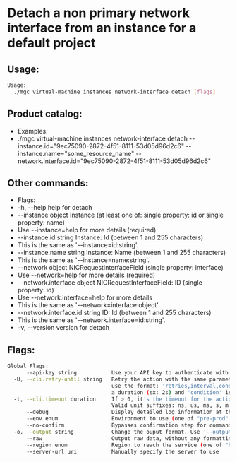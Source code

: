 # Detach a non primary network interface from an instance for a default project

## Usage:
```bash
Usage:
  ./mgc virtual-machine instances network-interface detach [flags]
```

## Product catalog:
- Examples:
- ./mgc virtual-machine instances network-interface detach --instance.id="9ec75090-2872-4f51-8111-53d05d96d2c6" --instance.name="some_resource_name" --network.interface.id="9ec75090-2872-4f51-8111-53d05d96d2c6"

## Other commands:
- Flags:
- -h, --help                          help for detach
- --instance object               Instance (at least one of: single property: id or single property: name)
- Use --instance=help for more details (required)
- --instance.id string            Instance: Id (between 1 and 255 characters)
- This is the same as '--instance=id:string'.
- --instance.name string          Instance: Name (between 1 and 255 characters)
- This is the same as '--instance=name:string'.
- --network object                NICRequestInterfaceField (single property: interface)
- Use --network=help for more details (required)
- --network.interface object      NICRequestInterfaceField: ID (single property: id)
- Use --network.interface=help for more details
- This is the same as '--network=interface:object'.
- --network.interface.id string   ID: Id (between 1 and 255 characters)
- This is the same as '--network.interface=id:string'.
- -v, --version                       version for detach

## Flags:
```bash
Global Flags:
      --api-key string           Use your API key to authenticate with the API
  -U, --cli.retry-until string   Retry the action with the same parameters until the given condition is met. The flag parameters
                                 use the format: 'retries,interval,condition', where 'retries' is a positive integer, 'interval' is
                                 a duration (ex: 2s) and 'condition' is a 'engine=value' pair such as "jsonpath=expression"
  -t, --cli.timeout duration     If > 0, it's the timeout for the action execution. It's specified as numbers and unit suffix.
                                 Valid unit suffixes: ns, us, ms, s, m and h. Examples: 300ms, 1m30s
      --debug                    Display detailed log information at the debug level
      --env enum                 Environment to use (one of "pre-prod" or "prod") (default "prod")
      --no-confirm               Bypasses confirmation step for commands that ask a confirmation from the user
  -o, --output string            Change the ouput format. Use '--output=help' to know more details. (default "yaml")
      --raw                      Output raw data, without any formatting or coloring
      --region enum              Region to reach the service (one of "br-mgl1", "br-ne1" or "br-se1") (default "br-se1")
      --server-url uri           Manually specify the server to use
```

